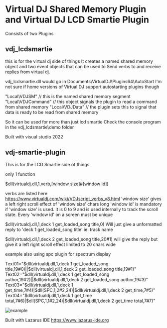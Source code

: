 # Virtual DJ Shared Memory Plugin and Virtual DJ LCD Smartie Plugin

Consists of two Plugins

## vdj_lcdsmartie
this is for the virtual dj side of things
It creates a named shared memory object and two event objects that can be used to Send verbs to and receive replies from virtual dj.

vdj_lcdsmartie.dll would go in Documents\VirtualDJ\Plugins64\AutoStart
I'm not sure if home versions of Virtual DJ support autostarting plugins though

"Local\VDJSM" // this is the named shared memory segment
"Local\VDJCommand" // this object signals the plugin to read a command from shared memory
"Local\VDJData" // the plugin sets this to signal that data is ready to be read from shared memory

So it can be used for more than just lcd smartie
Check the console program in the vdj_lcdsmartie\demo folder

Built with visual studio 2022

## vdj-smartie-plugin
This is for the LCD Smartie side of things

only 1 function

$dll(virtualdj.dll,1,verb,[window size]#[window id])

verbs are listed here https://www.virtualdj.com/wiki/VDJscript_verbs_v8.html
'window size' gives a left right scroll effect of 'window size' chars long
'window id' is mandatory if 'window size' is used. It is 0 to 9 and is used 
internally to track the scroll state. Every 'window id' on a screen must be unique

$dll(virtualdj.dll,1,deck 1 get_loaded_song title,0)
Will just give a unformatted reply to 'deck 1 get_loaded_song title' ie. track name 

$dll(virtualdj.dll,1,deck 2 get_loaded_song title,20#1)
will give the reply but give it a left right scroll effect limited to 20 chars wide

example also using spc plugin for spectrum display

Text01="$dll(virtualdj.dll,1,deck 1 get_loaded_song title,19#0)||$dll(virtualdj.dll,1,deck 2 get_loaded_song title,19#1)"
Text02="$dll(virtualdj.dll,1,deck 1 get_loaded_song author,19#2)||$dll(virtualdj.dll,1,deck 2 get_loaded_song author,19#3)"
Text03="$dll(virtualdj.dll,1,deck 1 get_time,7#4)|$dll(SPC,1,2#2,24)|$dll(virtualdj.dll,1,deck 2 get_time,7#5)"
Text04="$dll(virtualdj.dll,1,deck 1 get_time total,7#6)|$dll(SPC,1,1#2,24)|$dll(virtualdj.dll,1,deck 2 get_time total,7#7)"

![example](example.gif)

Built with Lazarus IDE https://www.lazarus-ide.org
